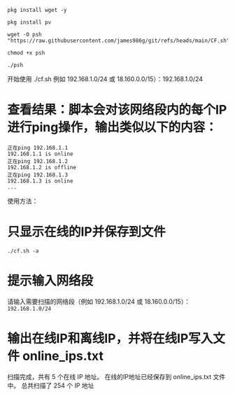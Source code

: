 ```
pkg install wget -y
```
```
pkg install pv
```
```
wget -O psh "https://raw.githubusercontent.com/james986g/git/refs/heads/main/CF.sh"
```
```
chmod +x psh
```
```
./psh
```
开始使用
./cf.sh 例如 192.168.1.0/24 或 18.160.0.0/15）：192.168.1.0/24
# 查看结果：脚本会对该网络段内的每个IP进行ping操作，输出类似以下的内容：
```
正在ping 192.168.1.1
192.168.1.1 is online
正在ping 192.168.1.2
192.168.1.2 is offline
正在ping 192.168.1.3
192.168.1.3 is online
...
```
使用方法：
# 只显示在线的IP并保存到文件
```./cf.sh -a```

# 提示输入网络段
请输入需要扫描的网络段（例如 192.168.1.0/24 或 18.160.0.0/15）：
```192.168.1.0/24```

# 输出在线IP和离线IP，并将在线IP写入文件 online_ips.txt
扫描完成，共有 5 个在线 IP 地址。
在线的IP地址已经保存到 online_ips.txt 文件中。
总共扫描了 254 个 IP 地址
